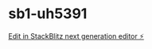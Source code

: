 # sb1-uh5391

[Edit in StackBlitz next generation editor ⚡️](https://stackblitz.com/~/github.com/CaiusBallad/sb1-uh5391)
